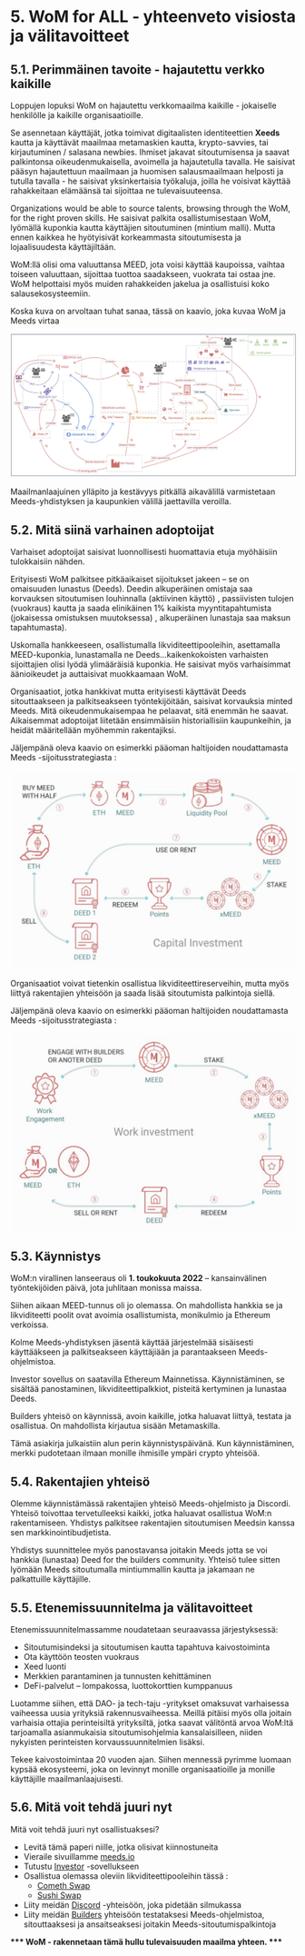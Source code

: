 # 5. WoM for ALL - yhteenveto visiosta ja välitavoitteet

## 5.1. Perimmäinen tavoite - hajautettu verkko kaikille

Loppujen lopuksi WoM on hajautettu verkkomaailma kaikille - jokaiselle henkilölle ja kaikille organisaatioille.

Se asennetaan käyttäjät, jotka toimivat digitaalisten identiteettien **Xeeds** kautta ja käyttävät maailmaa metamaskien kautta, krypto-savvies, tai kirjautuminen / salasana newbies. Ihmiset jakavat sitoutumisensa ja saavat palkintonsa oikeudenmukaisella, avoimella ja hajautetulla tavalla. He saisivat pääsyn hajautettuun maailmaan ja huomisen salausmaailmaan helposti ja tutulla tavalla - he saisivat yksinkertaisia työkaluja, joilla he voisivat käyttää rahakkeitaan elämäänsä tai sijoittaa ne tulevaisuuteensa.

Organizations would be able to source talents, browsing through the WoM, for the right proven skills. He saisivat palkita osallistumisestaan WoM, lyömällä kuponkia kautta käyttäjien sitoutuminen (mintium malli). Mutta ennen kaikkea he hyötyisivät korkeammasta sitoutumisesta ja lojaalisuudesta käyttäjiltään.

WoM:llä olisi oma valuuttansa MEED, jota voisi käyttää kaupoissa, vaihtaa toiseen valuuttaan, sijoittaa tuottoa saadakseen, vuokrata tai ostaa jne. WoM helpottaisi myös muiden rahakkeiden jakelua ja osallistuisi koko salausekosysteemiin.

Koska kuva on arvoltaan tuhat sanaa, tässä on kaavio, joka kuvaa WoM ja Meeds virtaa

![WoM ja Meeds virrat](en/img/wom-flows.png)

Maailmanlaajuinen ylläpito ja kestävyys pitkällä aikavälillä varmistetaan Meeds-yhdistyksen ja kaupunkien välillä jaettavilla veroilla.

## 5.2. Mitä siinä varhainen adoptoijat

Varhaiset adoptoijat saisivat luonnollisesti huomattavia etuja myöhäisiin tulokkaisiin nähden.

Erityisesti WoM palkitsee pitkäaikaiset sijoitukset jakeen – se on omaisuuden lunastus (Deeds). Deedin alkuperäinen omistaja saa korvauksen sitoutumisen louhinnalla (aktiivinen käyttö) , passiivisten tulojen (vuokraus) kautta ja saada elinikäinen 1% kaikista myyntitapahtumista (jokaisessa omistuksen muutoksessa) , alkuperäinen lunastaja saa maksun tapahtumasta).

Uskomalla hankkeeseen, osallistumalla likviditeettipooleihin, asettamalla MEED-kuponkia, lunastamalla ne Deeds...kaikenkokoisten varhaisten sijoittajien olisi lyödä ylimääräisiä kuponkia. He saisivat myös varhaisimmat äänioikeudet ja auttaisivat muokkaamaan WoM.

Organisaatiot, jotka hankkivat mutta erityisesti käyttävät Deeds sitouttaakseen ja palkitseakseen työntekijöitään, saisivat korvauksia minted Meeds. Mitä oikeudenmukaisempaa he pelaavat, sitä enemmän he saavat. Aikaisemmat adoptoijat liitetään ensimmäisiin historiallisiin kaupunkeihin, ja heidät määritellään myöhemmin rakentajiksi.

Jäljempänä oleva kaavio on esimerkki pääoman haltijoiden noudattamasta Meeds -sijoitusstrategiasta :

![Pääomanhaltijoille tarkoitettu metalleja koskeva investointistrategia](en/img/invest-capital.png)

Organisaatiot voivat tietenkin osallistua likviditeettireserveihin, mutta myös liittyä rakentajien yhteisöön ja saada lisää sitoutumista palkintoja siellä.

Jäljempänä oleva kaavio on esimerkki pääoman haltijoiden noudattamasta Meeds -sijoitusstrategiasta :

![Pääomanhaltijoille tarkoitettu metalleja koskeva investointistrategia](en/img/invest-work.png)

## 5.3. Käynnistys

WoM:n virallinen lanseeraus oli **1. toukokuuta 2022** – kansainvälinen työntekijöiden päivä, jota juhlitaan monissa maissa.

Siihen aikaan MEED-tunnus oli jo olemassa. On mahdollista hankkia se ja likviditeetti poolit ovat avoimia osallistumista, monikulmio ja Ethereum verkoissa.

Kolme Meeds-yhdistyksen jäsentä käyttää järjestelmää sisäisesti käyttääkseen ja palkitseakseen käyttäjiään ja parantaakseen Meeds-ohjelmistoa.

Investor sovellus on saatavilla Ethereum Mainnetissa. Käynnistäminen, se sisältää panostaminen, likviditeettipalkkiot, pisteitä kertyminen ja lunastaa Deeds.

Builders yhteisö on käynnissä, avoin kaikille, jotka haluavat liittyä, testata ja osallistua. On mahdollista kirjautua sisään Metamaskilla.

Tämä asiakirja julkaistiin alun perin käynnistyspäivänä. Kun käynnistäminen, merkki pudotetaan ilmaan monille ihmisille ympäri crypto yhteisöä.

## 5.4. Rakentajien yhteisö

Olemme käynnistämässä rakentajien yhteisö Meeds-ohjelmisto ja Discordi. Yhteisö toivottaa tervetulleeksi kaikki, jotka haluavat osallistua WoM:n rakentamiseen. Yhdistys palkitsee rakentajien sitoutumisen Meedsin kanssa sen markkinointibudjetista.

Yhdistys suunnittelee myös panostavansa joitakin Meeds jotta se voi hankkia (lunastaa) Deed for the builders community. Yhteisö tulee sitten lyömään Meeds sitoutumalla mintiummallin kautta ja jakamaan ne palkattuille käyttäjille.

## 5.5. Etenemissuunnitelma ja välitavoitteet

Etenemissuunnitelmassamme noudatetaan seuraavassa järjestyksessä:

- Sitoutumisindeksi ja sitoutumisen kautta tapahtuva kaivostoiminta
- Ota käyttöön teosten vuokraus
- Xeed luonti
- Merkkien parantaminen ja tunnusten kehittäminen
- DeFi-palvelut – lompakossa, luottokorttien kumppanuus

Luotamme siihen, että DAO- ja tech-taju -yritykset omaksuvat varhaisessa vaiheessa uusia yrityksiä rakennusvaiheessa. Meillä pitäisi myös olla joitain varhaisia ottajia perinteisiltä yrityksiltä, jotka saavat välitöntä arvoa WoM:ltä tarjoamalla asianmukaisia sitoutumisohjelmia kansalaisilleen, niiden nykyisten perinteisten korvaussuunnitelmien lisäksi.

Tekee kaivostoimintaa 20 vuoden ajan. Siihen mennessä pyrimme luomaan kypsää ekosysteemi, joka on levinnyt monille organisaatioille ja monille käyttäjille maailmanlaajuisesti.

## 5.6. Mitä voit tehdä juuri nyt

Mitä voit tehdä juuri nyt osallistuaksesi?

- Levitä tämä paperi niille, jotka olisivat kiinnostuneita
- Vieraile sivuillamme [meeds.io](https://www.meeds.io/)
- Tutustu [Investor](https://meeds.io/investors) -sovellukseen
- Osallistua olemassa oleviin likviditeettipooleihin tässä :
  - [Cometh Swap](https://swap.cometh.io/)
  - [Sushi Swap](https://sushi.com)
- Liity meidän [Discord](https://discord.com/invite/hAuADSq3) -yhteisöön, joka pidetään silmukassa
- Liity meidän [Builders](https://meeds.io/builders) yhteisöön testataksesi Meeds-ohjelmistoa, sitouttaaksesi ja ansaitseaksesi joitakin Meeds-sitoutumispalkintoja

**\*\*\* WoM - rakennetaan tämä hullu tulevaisuuden maailma yhteen. \*\*\***